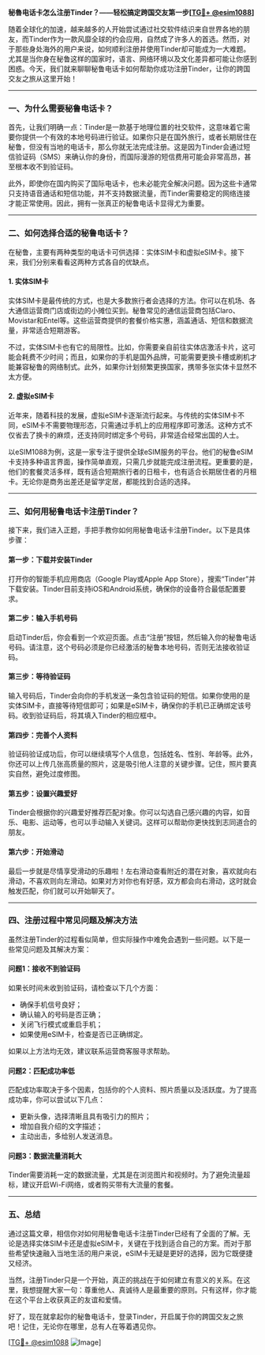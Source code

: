 **秘魯电话卡怎么注册Tinder？——轻松搞定跨国交友第一步[[TG💪+ @esim1088](https://t.me/s/esim1088)]**

随着全球化的加速，越来越多的人开始尝试通过社交软件结识来自世界各地的朋友，而Tinder作为一款风靡全球的约会应用，自然成了许多人的首选。然而，对于那些身处海外的用户来说，如何顺利注册并使用Tinder却可能成为一大难题。尤其是当你身在秘鲁这样的国家时，语言、网络环境以及文化差异都可能让你感到困惑。今天，我们就来聊聊秘鲁电话卡如何帮助你成功注册Tinder，让你的跨国交友之旅从这里开始！

---

### **一、为什么需要秘鲁电话卡？**

首先，让我们明确一点：Tinder是一款基于地理位置的社交软件，这意味着它需要你提供一个有效的本地号码进行验证。如果你只是在国外旅行，或者长期居住在秘鲁，但没有当地的电话卡，那么你就无法完成注册。这是因为Tinder会通过短信验证码（SMS）来确认你的身份，而国际漫游的短信费用可能会非常高昂，甚至根本收不到验证码。

此外，即使你在国内购买了国际电话卡，也未必能完全解决问题。因为这些卡通常只支持语音通话和短信功能，并不支持数据流量，而Tinder需要稳定的网络连接才能正常使用。因此，拥有一张真正的秘鲁电话卡显得尤为重要。

---

### **二、如何选择合适的秘鲁电话卡？**

在秘鲁，主要有两种类型的电话卡可供选择：实体SIM卡和虚拟eSIM卡。接下来，我们分别来看看这两种方式各自的优缺点。

#### **1. 实体SIM卡**
实体SIM卡是最传统的方式，也是大多数旅行者会选择的方法。你可以在机场、各大通信运营商门店或街边的小摊位买到。秘鲁常见的通信运营商包括Claro、Movistar和Entel等。这些运营商提供的套餐价格实惠，涵盖通话、短信和数据流量，非常适合短期游客。

不过，实体SIM卡也有它的局限性。比如，你需要亲自前往实体店激活卡片，这可能会耗费不少时间；而且，如果你的手机是国外品牌，可能需要更换卡槽或刷机才能兼容秘鲁的网络制式。此外，如果你计划频繁更换国家，携带多张实体卡显然不太方便。

#### **2. 虚拟eSIM卡**
近年来，随着科技的发展，虚拟eSIM卡逐渐流行起来。与传统的实体SIM卡不同，eSIM卡不需要物理形态，只需通过手机上的应用程序即可激活。这种方式不仅省去了换卡的麻烦，还支持同时绑定多个号码，非常适合经常出国的人士。

以eSIM1088为例，这是一家专注于提供全球eSIM服务的平台。他们的秘鲁eSIM卡支持多种语言界面，操作简单直观，只需几步就能完成注册流程。更重要的是，他们的套餐灵活多样，既有适合短期旅行者的日租卡，也有适合长期居住者的月租卡。无论你是商务出差还是留学定居，都能找到合适的选择。

---

### **三、如何用秘鲁电话卡注册Tinder？**

接下来，我们进入正题，手把手教你如何用秘鲁电话卡注册Tinder。以下是具体步骤：

#### **第一步：下载并安装Tinder**
打开你的智能手机应用商店（Google Play或Apple App Store），搜索“Tinder”并下载安装。Tinder目前支持iOS和Android系统，确保你的设备符合最低配置要求。

#### **第二步：输入手机号码**
启动Tinder后，你会看到一个欢迎页面。点击“注册”按钮，然后输入你的秘鲁电话号码。请注意，这个号码必须是你已经激活的秘鲁本地号码，否则无法接收验证码。

#### **第三步：等待验证码**
输入号码后，Tinder会向你的手机发送一条包含验证码的短信。如果你使用的是实体SIM卡，直接等待短信即可；如果是eSIM卡，确保你的手机已正确绑定该号码。收到验证码后，将其填入Tinder的相应框中。

#### **第四步：完善个人资料**
验证码验证成功后，你可以继续填写个人信息，包括姓名、性别、年龄等。此外，你还可以上传几张高质量的照片，这是吸引他人注意的关键步骤。记住，照片要真实自然，避免过度修图。

#### **第五步：设置兴趣爱好**
Tinder会根据你的兴趣爱好推荐匹配对象。你可以勾选自己感兴趣的内容，如音乐、电影、运动等，也可以手动输入关键词。这样可以帮助你更快找到志同道合的朋友。

#### **第六步：开始滑动**
最后一步就是尽情享受滑动的乐趣啦！左右滑动查看附近的潜在对象，喜欢就向右滑动，不喜欢则向左滑动。如果对方对你也有好感，双方都会向右滑动，这时就会触发匹配，你们就可以开始聊天了。

---

### **四、注册过程中常见问题及解决方法**

虽然注册Tinder的过程看似简单，但实际操作中难免会遇到一些问题。以下是一些常见问题及其解决方案：

#### **问题1：接收不到验证码**
如果长时间未收到验证码，请检查以下几个方面：
- 确保手机信号良好；
- 确认输入的号码是否正确；
- 关闭飞行模式或重启手机；
- 如果使用eSIM卡，检查是否已正确绑定。

如果以上方法均无效，建议联系运营商客服寻求帮助。

#### **问题2：匹配成功率低**
匹配成功率取决于多个因素，包括你的个人资料、照片质量以及活跃度。为了提高成功率，你可以尝试以下几点：
- 更新头像，选择清晰且具有吸引力的照片；
- 增加自我介绍的文字描述；
- 主动出击，多给别人发送消息。

#### **问题3：数据流量消耗大**
Tinder需要消耗一定的数据流量，尤其是在浏览图片和视频时。为了避免流量超标，建议开启Wi-Fi网络，或者购买带有大流量的套餐。

---

### **五、总结**

通过这篇文章，相信你对如何用秘鲁电话卡注册Tinder已经有了全面的了解。无论是选择实体SIM卡还是虚拟eSIM卡，关键在于找到适合自己的方案。而对于那些希望快速融入当地生活的用户来说，eSIM卡无疑是更好的选择，因为它既便捷又经济。

当然，注册Tinder只是一个开始，真正的挑战在于如何建立有意义的关系。在这里，我想提醒大家一句：尊重他人、真诚待人是最重要的原则。只有这样，你才能在这个平台上收获真正的友谊和爱情。

好了，现在就拿起你的秘鲁电话卡，登录Tinder，开启属于你的跨国交友之旅吧！记住，无论你在哪里，总有人在等着遇见你。

[[TG💪+ @esim1088](https://t.me/s/esim1088) ![Image](https://i.postimg.cc/4NQfJmqS/Snipaste-2025-05-13-00-14-12.png)]